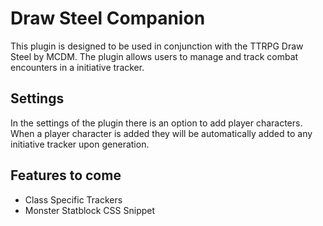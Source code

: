 # Draw Steel Companion 

This plugin is designed to be used in conjunction with the TTRPG Draw Steel by MCDM. The plugin allows users to manage and track combat encounters in a initiative tracker. 

## Settings
In the settings of the plugin there is an option to add player characters. When a player character is added they will be automatically added to any initiative tracker upon generation.

## Features to come
- Class Specific Trackers
- Monster Statblock CSS Snippet